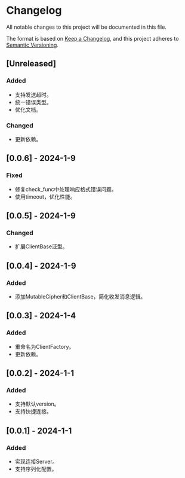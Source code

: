 # Changelog

All notable changes to this project will be documented in this file.

The format is based on [Keep a Changelog](https://keepachangelog.com/en/1.0.0/),
and this project adheres to [Semantic Versioning](https://semver.org/spec/v2.0.0.html).

## [Unreleased]

### Added

* 支持发送超时。
* 统一错误类型。
* 优化文档。

### Changed

* 更新依赖。

## [0.0.6] - 2024-1-9

### Fixed

* 修复check_func中处理响应格式错误问题。
* 使用timeout，优化性能。

## [0.0.5] - 2024-1-9

### Changed

* 扩展ClientBase泛型。

## [0.0.4] - 2024-1-9

### Added

* 添加MutableCipher和ClientBase，简化收发消息逻辑。

## [0.0.3] - 2024-1-4

### Added

* 重命名为ClientFactory。
* 更新依赖。

## [0.0.2] - 2024-1-1

### Added

* 支持默认version。
* 支持快捷连接。

## [0.0.1] - 2024-1-1

### Added

* 实现连接Server。
* 支持序列化配置。
